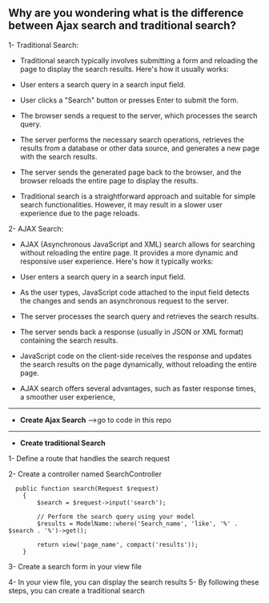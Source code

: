 ## Why are you wondering what is the difference between Ajax search and traditional search?

1- Traditional Search:
- Traditional search typically involves submitting a form and reloading the page to display the search results. Here's how it usually works:

- User enters a search query in a search input field.
- User clicks a "Search" button or presses Enter to submit the form.
- The browser sends a request to the server, which processes the search query.
- The server performs the necessary search operations, retrieves the results from a database or other data source, and generates a new page with the search results.
- The server sends the generated page back to the browser, and the browser reloads the entire page to display the results.
- Traditional search is a straightforward approach and suitable for simple search functionalities. However, it may result in a slower user experience due to the page reloads.

2- AJAX Search:
- AJAX (Asynchronous JavaScript and XML) search allows for searching without reloading the entire page. It provides a more dynamic and responsive user experience. Here's how it typically works:

- User enters a search query in a search input field.
- As the user types, JavaScript code attached to the input field detects the changes and sends an asynchronous request to the server.
- The server processes the search query and retrieves the search results.
- The server sends back a response (usually in JSON or XML format) containing the search results.
- JavaScript code on the client-side receives the response and updates the search results on the page dynamically, without reloading the entire page.
- AJAX search offers several advantages, such as faster response times, a smoother user experience,
--------------------------------------------------------------

- **Create Ajax Search**
-->go to code in this repo

--------------------------------------------------------------
- **Create traditional Search**

1- Define a route that handles the search request

2- Create a controller named SearchController

```
  public function search(Request $request)
    {
        $search = $request->input('search');

        // Perform the search query using your model
        $results = ModelName::where('Search_name', 'like', '%' . $search . '%')->get();

        return view('page_name', compact('results'));
    }

```
3- Create a search form in your view file

4- In your view file, you can display the search results
5- By following these steps, you can create a traditional search
